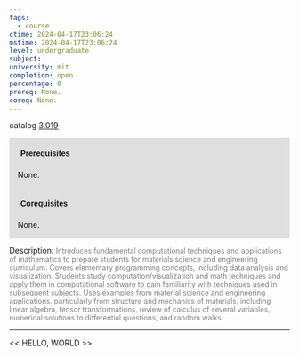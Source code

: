 ```yaml
---
tags:
  - course
ctime: 2024-04-17T23:06:24
mstime: 2024-04-17T23:06:24
level: undergraduate
subject: 
university: mit
completion: open
percentage: 0
prereq: None.
coreq: None.
---
```


catalog [3.019](http://student.mit.edu/catalog/m3a.html#3.019)

<span style="display: block; padding: 15px; background-color: rgb(100, 100, 100, 0.2);"><font id="m_prereq2917_0" style="display: block; font-family: Arial, sans-serif; font-weight: bold; padding: 5px">Prerequisites</font><br><span id="prereq2917_0">None.</span></span>
<span style="display: block; padding: 15px; background-color: rgb(100, 100, 100, 0.2);"><font id="m_coreq2917_0" style="display: block; font-family: Arial, sans-serif; font-weight: bold; padding: 5px">Corequisites</font><br><span id="coreq2917_0">None.</span></span>

<font style="">Description:</font>
<font style="color: grey; font-size: 0.8rem;">Introduces fundamental computational techniques and applications of mathematics to prepare students for materials science and engineering curriculum. Covers elementary programming concepts, including data analysis and visualization. Students study computation/visualization and math techniques and apply them in computational software to gain familiarity with techniques used in subsequent subjects. Uses examples from material science and engineering applications, particularly from structure and mechanics of materials, including linear algebra, tensor transformations, review of calculus of several variables, numerical solutions to differential questions, and random walks.</font>



---

<< HELLO, WORLD >>
